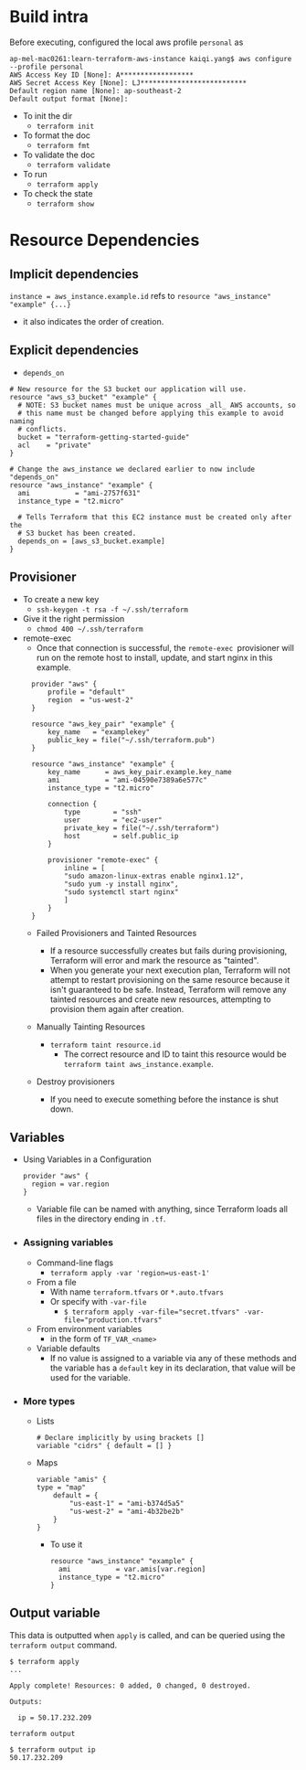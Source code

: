 # Build intra

Before executing, configured the local aws profile `personal` as 

```
ap-mel-mac0261:learn-terraform-aws-instance kaiqi.yang$ aws configure --profile personal
AWS Access Key ID [None]: A******************
AWS Secret Access Key [None]: LJ**************************
Default region name [None]: ap-southeast-2
Default output format [None]: 
```

- To init the dir 
  - `terraform init`
- To format the doc
  - `terraform fmt`
- To validate the doc
  - `terraform validate`
- To run
  - `terraform apply`
- To check the state
  - `terraform show`


# Resource Dependencies

## Implicit dependencies
`instance = aws_instance.example.id` refs to `resource "aws_instance" "example" {...}`
- it also indicates the order of creation.

## Explicit dependencies
- `depends_on`
```
# New resource for the S3 bucket our application will use.
resource "aws_s3_bucket" "example" {
  # NOTE: S3 bucket names must be unique across _all_ AWS accounts, so
  # this name must be changed before applying this example to avoid naming
  # conflicts.
  bucket = "terraform-getting-started-guide"
  acl    = "private"
}

# Change the aws_instance we declared earlier to now include "depends_on"
resource "aws_instance" "example" {
  ami           = "ami-2757f631"
  instance_type = "t2.micro"

  # Tells Terraform that this EC2 instance must be created only after the
  # S3 bucket has been created.
  depends_on = [aws_s3_bucket.example]
}
```

## Provisioner

- To create a new key
  - `ssh-keygen -t rsa -f ~/.ssh/terraform`
- Give it the right permission
  - `chmod 400 ~/.ssh/terraform`
- remote-exec
  - Once that connection is successful, the `remote-exec `provisioner will run on the remote host to install, update, and start nginx in this example.
  ```
    provider "aws" {
        profile = "default"
        region  = "us-west-2"
    }

    resource "aws_key_pair" "example" {
        key_name   = "examplekey"
        public_key = file("~/.ssh/terraform.pub")
    }

    resource "aws_instance" "example" {
        key_name      = aws_key_pair.example.key_name
        ami           = "ami-04590e7389a6e577c"
        instance_type = "t2.micro"

        connection {
            type        = "ssh"
            user        = "ec2-user"
            private_key = file("~/.ssh/terraform")
            host        = self.public_ip
        }

        provisioner "remote-exec" {
            inline = [
            "sudo amazon-linux-extras enable nginx1.12",
            "sudo yum -y install nginx",
            "sudo systemctl start nginx"
            ]
        }
    }

  ```
  - Failed Provisioners and Tainted Resources
    - If a resource successfully creates but fails during provisioning, Terraform will error and mark the resource as "tainted". 
    - When you generate your next execution plan, Terraform will not attempt to restart provisioning on the same resource because it isn't guaranteed to be safe. Instead, Terraform will remove any tainted resources and create new resources, attempting to provision them again after creation.

  - Manually Tainting Resources
    - `terraform taint resource.id`
      - The correct resource and ID to taint this resource would be `terraform taint aws_instance.example`.
  - Destroy provisioners
    - If you need to execute something before the instance is shut down.

## Variables
- Using Variables in a Configuration
  ```
  provider "aws" {
    region = var.region
  }
  ```
  - Variable file can be named with anything, since Terraform loads all files in the directory ending in `.tf`.
- ### Assigning variables
  - Command-line flags
    - `terraform apply -var 'region=us-east-1'`
  - From a file
    - With name `terraform.tfvars` or `*.auto.tfvars`
    - Or specify with `-var-file`
      - `$ terraform apply -var-file="secret.tfvars" -var-file="production.tfvars"`
  - From environment variables
    - in the form of `TF_VAR_<name>`
  - Variable defaults
    - If no value is assigned to a variable via any of these methods and the variable has a `default` key in its declaration, that value will be used for the variable.
- ### More types
  - Lists
    ```
    # Declare implicitly by using brackets []
    variable "cidrs" { default = [] }
    ```
  - Maps
    ```
    variable "amis" {
    type = "map"
        default = {
            "us-east-1" = "ami-b374d5a5"
            "us-west-2" = "ami-4b32be2b"
        }
    }
    ```
    - To use it
      ```
      resource "aws_instance" "example" {
        ami           = var.amis[var.region]
        instance_type = "t2.micro"
      }
      ```

## Output variable
This data is outputted when `apply` is called, and can be queried using the `terraform output` command.
```
$ terraform apply
...

Apply complete! Resources: 0 added, 0 changed, 0 destroyed.

Outputs:

  ip = 50.17.232.209
```
`terraform output`
```
$ terraform output ip
50.17.232.209
```